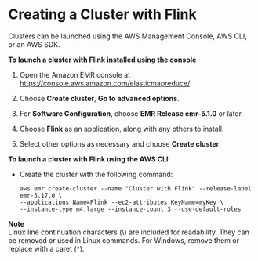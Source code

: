 # Creating a Cluster with Flink<a name="flink-create-cluster"></a>

Clusters can be launched using the AWS Management Console, AWS CLI, or an AWS SDK\.<a name="emr-flink-create-console"></a>

**To launch a cluster with Flink installed using the console**

1. Open the Amazon EMR console at [https://console\.aws\.amazon\.com/elasticmapreduce/](https://console.aws.amazon.com/elasticmapreduce/)\.

1. Choose **Create cluster**, **Go to advanced options**\.

1.  For **Software Configuration**, choose **EMR Release emr\-5\.1\.0** or later\.

1.  Choose **Flink** as an application, along with any others to install\.

1.  Select other options as necessary and choose **Create cluster**\.

**To launch a cluster with Flink using the AWS CLI**
+ Create the cluster with the following command:

  ```
  aws emr create-cluster --name "Cluster with Flink" --release-label emr-5.17.0 \
  --applications Name=Flink --ec2-attributes KeyName=myKey \
  --instance-type m4.large --instance-count 3 --use-default-roles
  ```
**Note**  
Linux line continuation characters \(\\\) are included for readability\. They can be removed or used in Linux commands\. For Windows, remove them or replace with a caret \(^\)\.